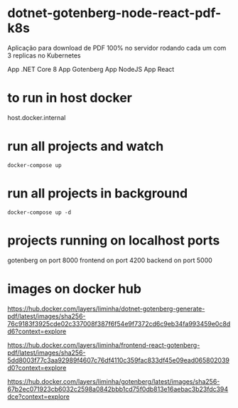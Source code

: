 # dotnet-gotenberg-node-react-pdf-k8s
Aplicação para download de PDF 100% no servidor rodando cada um com 3 replicas no Kubernetes

App .NET Core 8
App Gotenberg
App NodeJS
App React

# to run in host docker
host.docker.internal

# run all projects and watch
```docker-compose up```

# run all projects in background
```docker-compose up -d```

# projects running on localhost ports
gotenberg on port 8000
frontend on port 4200
backend on port 5000

# images on docker hub
https://hub.docker.com/layers/liminha/dotnet-gotenberg-generate-pdf/latest/images/sha256-76c9183f3925cde02c337008f387f6f54e9f7372cd6c9eb34fa993459e0c8dd6?context=explore

https://hub.docker.com/layers/liminha/frontend-react-gotenberg-pdf/latest/images/sha256-5dd8003f77c3aa92989f4607c76df4110c359fac833df45e09ead065802039d0?context=explore

https://hub.docker.com/layers/liminha/gotenberg/latest/images/sha256-67b2ec071923cb6032c2598a0842bbb1cd75f0db813e16aebac3b23fdc394dce?context=explore
